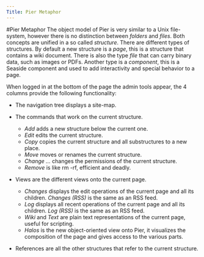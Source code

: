 ```yaml
---
Title: Pier Metaphor
---
```

#Pier Metaphor
The object model of Pier is very similar to a Unix file-system, however there is no distinction between *folders* and *files*. Both concepts are unified in a so called *structure*. There are different types of structures. By default a new structure is a *page*, this is a structure that contains a wiki document. There is also the type *file* that can carry binary data, such as images or PDFs. Another type is a *component*, this is a Seaside component and used to add interactivity and special behavior to a page.

When logged in at the bottom of the page the admin tools appear, the 4 columns provide the following functionality:


-  The navigation tree displays a site-map.
-  The commands that work on the current structure.
	-  *Add* adds a new structure below the current one.
	-  *Edit* edits the current structure.
	-  *Copy* copies the current structure and all substructures to a new place.
	-  *Move* moves or renames the current structure.
	-  *Change ...* changes the permissions of the current structure.
	-  *Remove* is like rm -rf, efficient and deadly.

-  Views are the different views onto the current page.
	-  *Changes* displays the edit operations of the current page and all its children. *Changes (RSS)* is the same as an RSS feed.
	-  *Log* displays all recent operations of the current page and all its children. *Log (RSS)* is the same as an RSS feed.
	-  *Wiki* and *Text* are plain text representations of the current page, useful for scripting.
	-  *Halos* is the new object-oriented view onto Pier, it visualizes the composition of the page and gives access to the various parts.

-  References are all the other structures that refer to the current structure.
